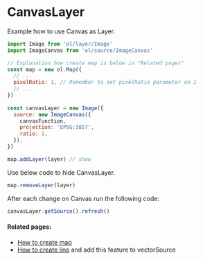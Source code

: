 # CanvasLayer

Example how to use Canvas as Layer.

```js
import Image from 'ol/layer/Image'
import ImageCanvas from 'ol/source/ImageCanvas'

// Explanation how create map is below in "Related pages"
const map = new ol.Map({
  // ...
  pixelRatio: 1, // Remember to set pixelRatio parameter on 1
  // ...
})
  
const canvasLayer = new Image({
  source: new ImageCanvas({
    canvasFunction,
    projection: 'EPSG:3857',
    ratio: 1,
  }),
})

map.addLayer(layer) // show
```

Use below code to hide CanvasLayer.
```js
map.removeLayer(layer)
```

After each change on Canvas run the following code:
```js
canvasLayer.getSource().refresh()
```

#### Related pages:
* [How to create map](beginner/first-run-es6.md)
* [How to create line](features/line.md) and add this feature to vectorSource
